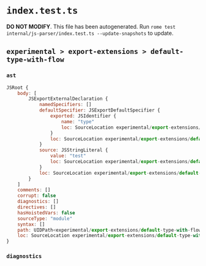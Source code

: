 # `index.test.ts`

**DO NOT MODIFY**. This file has been autogenerated. Run `rome test internal/js-parser/index.test.ts --update-snapshots` to update.

## `experimental > export-extensions > default-type-with-flow`

### `ast`

```javascript
JSRoot {
	body: [
		JSExportExternalDeclaration {
			namedSpecifiers: []
			defaultSpecifier: JSExportDefaultSpecifier {
				exported: JSIdentifier {
					name: "type"
					loc: SourceLocation experimental/export-extensions/default-type-with-flow/input.js 1:7-1:11 (type)
				}
				loc: SourceLocation experimental/export-extensions/default-type-with-flow/input.js 1:7-1:11
			}
			source: JSStringLiteral {
				value: "test"
				loc: SourceLocation experimental/export-extensions/default-type-with-flow/input.js 1:17-1:23
			}
			loc: SourceLocation experimental/export-extensions/default-type-with-flow/input.js 1:0-1:24
		}
	]
	comments: []
	corrupt: false
	diagnostics: []
	directives: []
	hasHoistedVars: false
	sourceType: "module"
	syntax: []
	path: UIDPath<experimental/export-extensions/default-type-with-flow/input.js>
	loc: SourceLocation experimental/export-extensions/default-type-with-flow/input.js 1:0-2:0
}
```

### `diagnostics`

```

```
